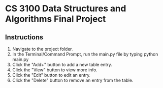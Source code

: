 # CS 3100 Data Structures and Algorithms Final Project
## Instructions
1. Navigate to the project folder.
2. In the Terminal/Command Prompt, run the main.py file by typing python main.py
3. Click the "Add+" button to add a new table entry.
4. Click the "View" button to view more info.
5. Click the "Edit" button to edit an entry.
6. Click the "Delete" button to remove an entry from the table.
